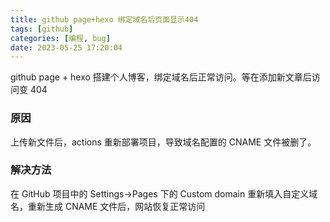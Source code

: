 ```yaml
---
title: github page+hexo 绑定域名后页面显示404
tags: [github]
categories: [编程, bug]
date: 2023-05-25 17:20:04
---
```


github page + hexo 搭建个人博客，绑定域名后正常访问。等在添加新文章后访问变 404

<!--more-->

### 原因

上传新文件后，actions 重新部署项目，导致域名配置的 CNAME 文件被删了。

### 解决方法

在 GitHub 项目中的 Settings->Pages 下的 Custom domain 重新填入自定义域名，重新生成 CNAME 文件后，网站恢复正常访问

